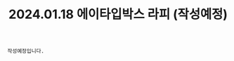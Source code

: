﻿---
title: 2024.01.18 에이타입박스 라피 (작성예정)
categories: [2024, 스튜디오, 코스프레]
comments: false
# thumbnail: 
---

`작성예정입니다.`
